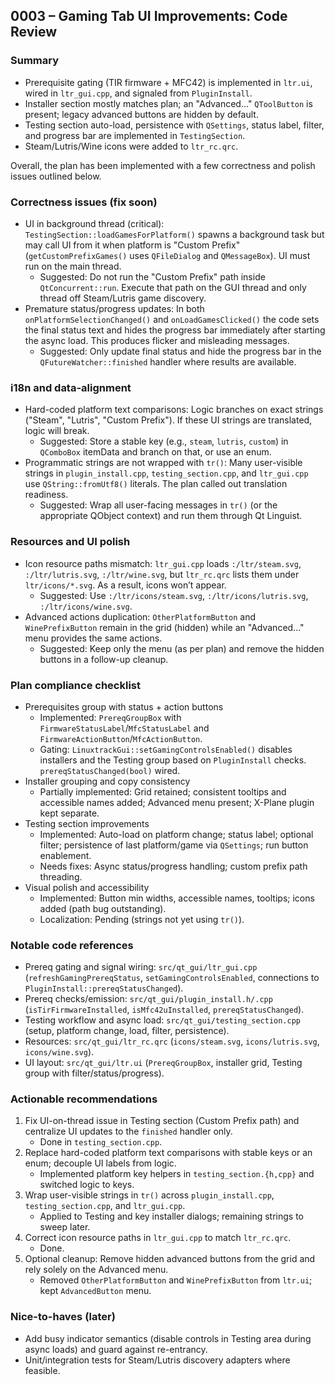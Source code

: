## 0003 – Gaming Tab UI Improvements: Code Review

### Summary
- Prerequisite gating (TIR firmware + MFC42) is implemented in `ltr.ui`, wired in `ltr_gui.cpp`, and signaled from `PluginInstall`.
- Installer section mostly matches plan; an "Advanced..." `QToolButton` is present; legacy advanced buttons are hidden by default.
- Testing section auto-load, persistence with `QSettings`, status label, filter, and progress bar are implemented in `TestingSection`.
- Steam/Lutris/Wine icons were added to `ltr_rc.qrc`.

Overall, the plan has been implemented with a few correctness and polish issues outlined below.

### Correctness issues (fix soon)
- UI in background thread (critical): `TestingSection::loadGamesForPlatform()` spawns a background task but may call UI from it when platform is "Custom Prefix" (`getCustomPrefixGames()` uses `QFileDialog` and `QMessageBox`). UI must run on the main thread.
  - Suggested: Do not run the "Custom Prefix" path inside `QtConcurrent::run`. Execute that path on the GUI thread and only thread off Steam/Lutris game discovery.
- Premature status/progress updates: In both `onPlatformSelectionChanged()` and `onLoadGamesClicked()` the code sets the final status text and hides the progress bar immediately after starting the async load. This produces flicker and misleading messages.
  - Suggested: Only update final status and hide the progress bar in the `QFutureWatcher::finished` handler where results are available.

### i18n and data-alignment
- Hard-coded platform text comparisons: Logic branches on exact strings ("Steam", "Lutris", "Custom Prefix"). If these UI strings are translated, logic will break.
  - Suggested: Store a stable key (e.g., `steam`, `lutris`, `custom`) in `QComboBox` itemData and branch on that, or use an enum.
- Programmatic strings are not wrapped with `tr()`: Many user-visible strings in `plugin_install.cpp`, `testing_section.cpp`, and `ltr_gui.cpp` use `QString::fromUtf8()` literals. The plan called out translation readiness.
  - Suggested: Wrap all user-facing messages in `tr()` (or the appropriate QObject context) and run them through Qt Linguist.

### Resources and UI polish
- Icon resource paths mismatch: `ltr_gui.cpp` loads `:/ltr/steam.svg`, `:/ltr/lutris.svg`, `:/ltr/wine.svg`, but `ltr_rc.qrc` lists them under `ltr/icons/*.svg`. As a result, icons won’t appear.
  - Suggested: Use `:/ltr/icons/steam.svg`, `:/ltr/icons/lutris.svg`, `:/ltr/icons/wine.svg`.
- Advanced actions duplication: `OtherPlatformButton` and `WinePrefixButton` remain in the grid (hidden) while an "Advanced..." menu provides the same actions.
  - Suggested: Keep only the menu (as per plan) and remove the hidden buttons in a follow-up cleanup.

### Plan compliance checklist
- Prerequisites group with status + action buttons
  - Implemented: `PrereqGroupBox` with `FirmwareStatusLabel`/`MfcStatusLabel` and `FirmwareActionButton`/`MfcActionButton`.
  - Gating: `LinuxtrackGui::setGamingControlsEnabled()` disables installers and the Testing group based on `PluginInstall` checks. `prereqStatusChanged(bool)` wired.
- Installer grouping and copy consistency
  - Partially implemented: Grid retained; consistent tooltips and accessible names added; Advanced menu present; X-Plane plugin kept separate.
- Testing section improvements
  - Implemented: Auto-load on platform change; status label; optional filter; persistence of last platform/game via `QSettings`; run button enablement.
  - Needs fixes: Async status/progress handling; custom prefix path threading.
- Visual polish and accessibility
  - Implemented: Button min widths, accessible names, tooltips; icons added (path bug outstanding).
  - Localization: Pending (strings not yet using `tr()`).

### Notable code references
- Prereq gating and signal wiring: `src/qt_gui/ltr_gui.cpp` (`refreshGamingPrereqStatus`, `setGamingControlsEnabled`, connections to `PluginInstall::prereqStatusChanged`).
- Prereq checks/emission: `src/qt_gui/plugin_install.h/.cpp` (`isTirFirmwareInstalled`, `isMfc42uInstalled`, `prereqStatusChanged`).
- Testing workflow and async load: `src/qt_gui/testing_section.cpp` (setup, platform change, load, filter, persistence).
- Resources: `src/qt_gui/ltr_rc.qrc` (`icons/steam.svg`, `icons/lutris.svg`, `icons/wine.svg`).
- UI layout: `src/qt_gui/ltr.ui` (`PrereqGroupBox`, installer grid, Testing group with filter/status/progress).

### Actionable recommendations
1) Fix UI-on-thread issue in Testing section (Custom Prefix path) and centralize UI updates to the `finished` handler only.
   - Done in `testing_section.cpp`.
2) Replace hard-coded platform text comparisons with stable keys or an enum; decouple UI labels from logic.
   - Implemented platform key helpers in `testing_section.{h,cpp}` and switched logic to keys.
3) Wrap user-visible strings in `tr()` across `plugin_install.cpp`, `testing_section.cpp`, and `ltr_gui.cpp`.
   - Applied to Testing and key installer dialogs; remaining strings to sweep later.
4) Correct icon resource paths in `ltr_gui.cpp` to match `ltr_rc.qrc`.
   - Done.
5) Optional cleanup: Remove hidden advanced buttons from the grid and rely solely on the Advanced menu.
   - Removed `OtherPlatformButton` and `WinePrefixButton` from `ltr.ui`; kept `AdvancedButton` menu.

### Nice-to-haves (later)
- Add busy indicator semantics (disable controls in Testing area during async loads) and guard against re-entrancy.
- Unit/integration tests for Steam/Lutris discovery adapters where feasible.


